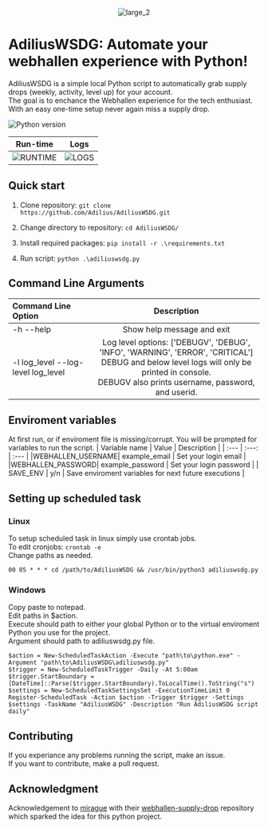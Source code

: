 <div align="center">

![large_2](https://user-images.githubusercontent.com/43440295/153767327-512a4741-143e-4720-90a7-c603393aba13.png)
 
</div>
 
# AdiliusWSDG: Automate your webhallen experience with Python!

AdiliusWSDG is a simple local Python script to automatically grab supply drops (weekly, activity, level up) for your account.  
The goal is to enchance the Webhallen experience for the tech enthusiast.
With an easy one-time setup never again miss a supply drop.  

![Python version](https://img.shields.io/badge/python-v3.9.6-blue)


Run-time             |  Logs
:-------------------------:|:-------------------------:
![RUNTIME](https://user-images.githubusercontent.com/43440295/127823499-2a855c8f-ba7d-4f6b-b3aa-0a05f862e04a.gif)  |  ![LOGS](https://user-images.githubusercontent.com/43440295/134048866-0243ae2a-23a8-432a-acc8-a8d3ec1af201.png)



## Quick start
1. Clone repository: `git clone https://github.com/Adilius/AdiliusWSDG.git`

2. Change directory to repository: `cd AdiliusWSDG/`

3. Install required packages: `pip install -r .\requirements.txt`

4. Run script: `python .\adiliuswsdg.py`

## Command Line Arguments

| Command Line Option | Description |
|  :---  |  :---:  |
|-h --help | Show help message and exit |
|-l log_level --log-level log_level| Log level options: ['DEBUGV', 'DEBUG', 'INFO', 'WARNING', 'ERROR', 'CRITICAL'] <br/>DEBUG and below level logs will only be printed in console. <br/>DEBUGV also prints username, password, and userid. |


## Enviroment variables

At first run, or if enviroment file is missing/corrupt. You will be prompted for variables to run the script. 
| Variable name | Value | Description |
| :---         |     :---:      |         :---  |
|WEBHALLEN_USERNAME| example_email     | Set your login email    |
|WEBHALLEN_PASSWORD| example_password     | Set your login password    |
| SAVE_ENV   | y/n    | Save enviroment variables for next future executions    |

## Setting up scheduled task

### Linux
To setup scheduled task in linux simply use crontab jobs.  
To edit cronjobs: `crontab -e`  
Change paths as needed.
```
00 05 * * * cd /path/to/AdiliusWSDG && /usr/bin/python3 adiliuswsdg.py
```

### Windows
Copy paste to notepad.  
Edit paths in $action.  
Execute should path to either your global Python or to the virtual enviroment Python you use for the project.  
Argument should path to adiliuswsdg.py file.
```
$action = New-ScheduledTaskAction -Execute "path\to\python.exe" -Argument "path\to\AdiliusWSDG\adiliuswsdg.py"
$trigger = New-ScheduledTaskTrigger -Daily -At 5:00am
$trigger.StartBoundary = [DateTime]::Parse($trigger.StartBoundary).ToLocalTime().ToString("s")
$settings = New-ScheduledTaskSettingsSet -ExecutionTimeLimit 0
Register-ScheduledTask -Action $action -Trigger $trigger -Settings $settings -TaskName "AdiliusWSDG" -Description "Run AdiliusWSDG script daily"
```

## Contributing

If you experiance any problems running the script, make an issue.  
If you want to contribute, make a pull request.

## Acknowledgment

Acknowledgement to [mirague](https://github.com/mirague) with their [webhallen-supply-drop](https://github.com/mirague/webhallen-supply-drop) repository which sparked the idea for this python project.
